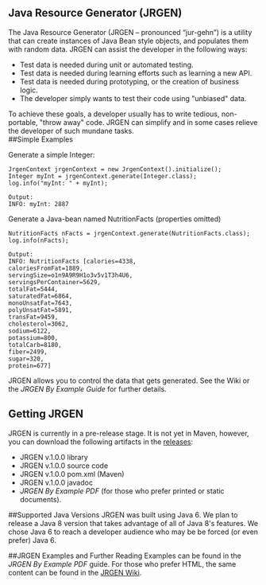 ## Java Resource Generator (JRGEN)  

The Java Resource Generator (JRGEN – pronounced “jur-gehn”) is a utility that can create instances of Java Bean style objects, and populates them with random data.  JRGEN can assist the developer in the following ways:  

- Test data is needed during unit or automated testing.
- Test data is needed during learning efforts such as learning a new API.
- Test data is needed during prototyping, or the creation of business logic.
- The developer simply wants to test their code using "unbiased" data.
  
To achieve these goals, a developer usually has to write tedious, non-portable, "throw away" code. JRGEN can simplify and in some cases relieve the developer of such mundane tasks.  
##Simple Examples

Generate a simple Integer:

	JrgenContext jrgenContext = new JrgenContext().initialize(); 
	Integer myInt = jrgenContext.generate(Integer.class);
	log.info("myInt: " + myInt);
	
	Output:
	INFO: myInt: 2887

Generate a Java-bean named NutritionFacts (properties omitted)
	
	NutritionFacts nFacts = jrgenContext.generate(NutritionFacts.class);
	log.info(nFacts);
	
	Output:	INFO: NutritionFacts [calories=4338, 
	caloriesFromFat=1889,
	servingSize=o1n9A9R9H1o3v5v1T3h4U6,
	servingsPerContainer=5629, 
	totalFat=5444, 
	saturatedFat=6864, 
	monoUnsatFat=7643, 
	polyUnsatFat=5891, 
	transFat=9459, 
	cholesterol=3062, 
	sodium=6122, 
	potassium=800, 
	totalCarb=8180, 
	fiber=2499, 
	sugar=320, 
	protein=677]

JRGEN allows you to control the data that gets generated. See the Wiki or the <i>JRGEN By Example Guide</i> for further details.
## Getting JRGEN
JRGEN is currently in a pre-release stage. It is not yet in Maven, however, you can download the following artifacts in the [releases](https://github.com/itsajskid/jrgen/releases):  

- JRGEN v.1.0.0 library
- JRGEN v.1.0.0 source code
- JRGEN v.1.0.0 pom.xml (Maven)
- JRGEN v.1.0.0 javadoc
- <i>JRGEN By Example PDF</i> (for those who prefer printed or static documents).

##Supported Java Versions
JRGEN was built using Java 6. We plan to release a Java 8 version that takes advantage of all of Java 8's features. We chose Java 6 to reach a developer audience who may be be forced (or even prefer) Java 6.

##JRGEN Examples and Further Reading
Examples can be found in the <i>JRGEN By Example PDF</i> guide. For those who prefer HTML, the same content can be found in the [JRGEN Wiki](https://github.com/itsajskid/jrgen/wiki).


